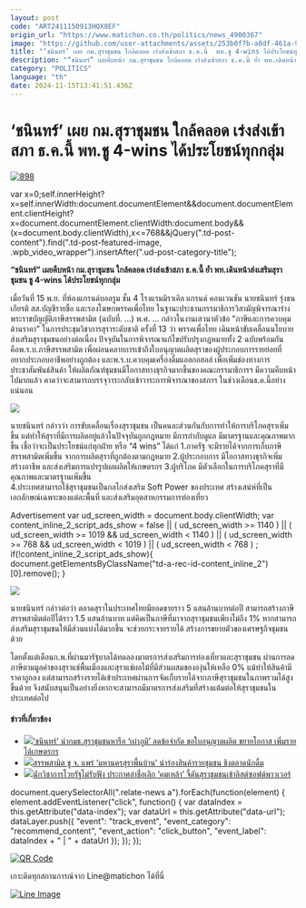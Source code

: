 ```yaml
---
layout: post
code: "ART2411150913HQX8EF"
origin_url: "https://www.matichon.co.th/politics/news_4900367"
image: "https://github.com/user-attachments/assets/253b0f7b-a0df-461a-9ce1-eadd8d4fd454"
title: "‘ชนินทร์’ เผย กม.สุราชุมชน ใกล้คลอด เร่งส่งเข้าสภา ธ.ค.นี้  พท.ชู 4-wins ได้ประโยชน์ทุกกลุ่ม"
description: "“ชนินทร์” เผยคืบหน้า กม.สุราชุมชน ใกล้คลอด เร่งส่งเข้าสภา ธ.ค.นี้ ย้ำ พท.เดินหน้าส่งเสริมสุราชุมชน ชู 4-wins ได้ประโยชน์ทุกกลุ่ม"
category: "POLITICS"
language: "th"
date: 2024-11-15T13:41:51.436Z
---
```


# ‘ชนินทร์’ เผย กม.สุราชุมชน ใกล้คลอด เร่งส่งเข้าสภา ธ.ค.นี้  พท.ชู 4-wins ได้ประโยชน์ทุกกลุ่ม

[![](https://www.matichon.co.th/wp-content/uploads/2024/11/898-7.jpg "898")](https://www.matichon.co.th/wp-content/uploads/2024/11/898-7.jpg)

var x=0;self.innerHeight?x=self.innerWidth:document.documentElement&&document.documentElement.clientHeight?x=document.documentElement.clientWidth:document.body&&(x=document.body.clientWidth),x<=768&&jQuery(".td-post-content").find(".td-post-featured-image, .wpb\_video\_wrapper").insertAfter(".ud-post-category-title");

**“ชนินทร์” เผยคืบหน้า กม.สุราชุมชน ใกล้คลอด เร่งส่งเข้าสภา ธ.ค.นี้ ย้ำ พท.เดินหน้าส่งเสริมสุราชุมชน ชู 4-wins ได้ประโยชน์ทุกกลุ่ม**

เมื่อวันที่ 15 พ.ย. ที่ห้องแกรนด์บอลรูม ชั้น 4 โรงแรมมิราเคิล แกรนด์ คอนเวนชัน นายชนินทร์ รุ่งธนเกียรติ สส.บัญชีรายชื่อ และรองโฆษกพรรคเพื่อไทย ในฐานะประธานกรรมาธิการวิสามัญพิจารณาร่างพระราชบัญญัติภาษีสรรพสามิต (ฉบับที่. …) พ.ศ. … กล่าวในงานเสวนาหัวข้อ “ภาษีและการควบคุมด้านราคา” ในการประชุมวิชาการสุราระดับชาติ ครั้งที่ 13 ว่า พรรคเพื่อไทย เดินหน้าขับเคลื่อนนโยบายส่งเสริมสุราชุมชนอย่างต่อเนื่อง ปัจจุบันในการพิจารณาแก้ไขปรับปรุงกฎหมายทั้ง 2 ฉบับพร้อมกัน คือพ.ร.บ.ภาษีสรรพสามิต เพื่อผ่อนคลายการเข้าถึงใบอนุญาตผลิตสุราของผู้ประกอบการรายย่อยที่อยากประกอบอาชีพอย่างถูกต้อง และพ.ร.บ.ควบคุมเครื่องดื่มแอลกอฮอล์ เพื่อเพิ่มช่องทางการประชาสัมพันธ์สินค้า ให้ผลิตภัณฑ์ชุมชนมีโอกาสทางธุรกิจมากขึ้นของคณะกรรมาธิการฯ มีความคืบหน้าไปมากแล้ว คาดว่าจะสามารถบรรจุวาระกลับเข้าวาระการพิจารณาของสภาฯ ในช่วงเดือนธ.ค.นี้อย่างแน่นอน

![](https://www.matichon.co.th/wp-content/uploads/2024/11/S__47562756_0.jpg)

นายชนินทร์ กล่าวว่า การขับเคลื่อนเรื่องสุราชุมชน เป็นคนละส่วนกันกับการทำให้การบริโภคสุราเพิ่มขึ้น แต่ทำให้สุราที่มีการผลิตอยู่แล้วในปัจจุบันถูกกฎหมาย มีการกำกับดูแล มีมาตรฐานและคุณภาพมากขึ้น เชื่อว่าจะเป็นประโยชน์แก่ทุกฝ่าย หรือ “4 wins” ได้แก่ 1.ภาครัฐ จะมีรายได้จากการเก็บภาษีสรรพสามิตเพิ่มขึ้น จากการผลิตสุราที่ถูกต้องตามกฎหมาย 2.ผู้ประกอบการ มีโอกาสทางธุรกิจเพิ่ม สร้างอาชีพ และส่งเสริมการแปรรูปผลผลิตให้เกษตรกร 3.ผู้บริโภค มีตัวเลือกในการบริโภคสุราที่มีคุณภาพและมาตรฐานเพิ่มขึ้น  
4.ประเทศสามารถใช้สุราชุมชนเป็นกลไกส่งเสริม Soft Power ของประเทศ สร้างเสน่ห์ที่เป็นเอกลักษณ์เฉพาะของแต่ละพื้นที่ และส่งเสริมอุตสาหกรรมการท่องเที่ยว

Advertisement var ud\_screen\_width = document.body.clientWidth; var content\_inline\_2\_script\_ads\_show = false || ( ud\_screen\_width >= 1140 ) || ( ud\_screen\_width >= 1019 && ud\_screen\_width < 1140 ) || ( ud\_screen\_width >= 768 && ud\_screen\_width < 1019 ) || ( ud\_screen\_width < 768 ) ; if(!content\_inline\_2\_script\_ads\_show){ document.getElementsByClassName("td-a-rec-id-content\_inline\_2")\[0\].remove(); }

![](https://www.matichon.co.th/wp-content/uploads/2024/11/S__47562758_0.jpg)

นายชนินทร์ กล่าวต่อว่า ตลาดสุราในประเทศไทยมียอดขายราว 5 แสนล้านบาทต่อปี สามารถสร้างภาษีสรรพสามิตต่อปีได้ราว 1.5 แสนล้านบาท แต่คิดเป็นภาษีที่มาจากสุราชุมชนเพียงไม่ถึง 1% หากสามารถส่งเสริมสุราชุมชนให้มีส่วนแบ่งได้มากขึ้น จะช่วยกระจายรายได้ สร้างการขยายตัวของเศรษฐกิจชุมชนด้วย

โดยตั้งแต่เดือนก.พ.ที่ผ่านมารัฐบาลได้ทดลองมาตรการส่งเสริมการท่องเที่ยวและสุราชุมชน ผ่านการลดภาษีตามมูลค่าของสุราแช่พื้นเมืองและสุราแช่ผลไม้ที่มีส่วนผสมขององุ่นให้เหลือ 0% แม้ทำให้สินค้ามีราคาถูกลง แต่สามารถสร้างรายได้เข้าประเทศผ่านการจัดเก็บรายได้จากภาษีสุราชุมชนในภาพรวมได้สูงขึ้นด้วย จึงสนับสนุนเป็นอย่างยิ่งหากจะสามารถมีมาตรการส่งเสริมที่สร้างแต้มต่อให้สุราชุมชนในประเทศต่อไป

#### ข่าวที่เกี่ยวข้อง

*   [![](https://www.matichon.co.th/wp-content/uploads/2024/11/l728-2.jpg)‘ชนินทร์’ นำกมธ.สุราชุมชนหารือ ‘เผ่าภูมิ’ ลดข้อจำกัด ขอใบอนุญาตผลิต ขยายโอกาส เพิ่มรายได้เกษตรกร](https://www.matichon.co.th/politics/news_4893446)
*   [![](https://www.matichon.co.th/wp-content/uploads/2024/07/ดร.เอก-จ.แพร่.jpg)สรรพสามิต ชู จ. แพร่ ‘มหานครสุราพื้นบ้าน’ นำร่องสินค้ารายชุมชน ชิงตลาดนักดื่ม](https://www.matichon.co.th/economy/news_4667783)
*   [![](https://www.matichon.co.th/wp-content/uploads/2024/02/หวังดันสุราเข้าลิสต์ซอฟต์พาวเวอร์.jpg)นักวิชาการโวยรัฐไม่รับฟัง ประกาศล่าชื่อเลิก ‘คุมเหล้า’ จี้ดันสุราชุมชนเข้าลิสต์ซอฟต์พาวเวอร์](https://www.matichon.co.th/local/news_4440138)

document.querySelectorAll(".relate-news a").forEach(function(element) { element.addEventListener("click", function() { var dataIndex = this.getAttribute("data-index"); var dataUrl = this.getAttribute("data-url"); dataLayer.push({ "event": "track\_event", "event\_category": "recommend\_content", "event\_action": "click\_button", "event\_label": dataIndex + " | " + dataUrl }); }); });

[![QR Code](https://www.matichon.co.th/wp-content/uploads/2023/07/wob1371z.jpg)](https://lin.ee/ht0nDxX)

เกาะติดทุกสถานการณ์จาก Line@matichon ได้ที่นี่

[![Line Image](https://www.matichon.co.th/wp-content/uploads/2023/07/th.png)](https://lin.ee/ht0nDxX)
